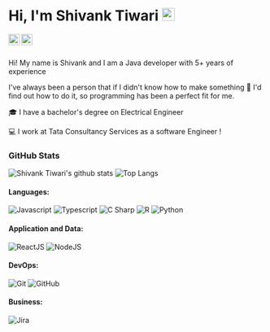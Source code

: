 # Hi, I'm Shivank Tiwari <img src="https://media.giphy.com/media/hvRJCLFzcasrR4ia7z/giphy.gif" width="25px">


[<img align="left" alt="shivanktiwary | LinkedIn" width="22px" src="[./linkedin.svg](https://giphy.com/linkedin)" />][linkedin]
[<img align="left" alt="tiwarishivank35 | Gmail" width="22px" src="./gmail.svg" />][gmail]

<br>
<br>


Hi! My name is Shivank and I am a Java developer with 5+ years of experience


I've always been a person that if I didn't know how to make something      🔎      I'd find out how to do it, so programming has been a perfect fit for me.


🎓      I have a bachelor's degree on Electrical Engineer 


💻      I work at Tata Consultancy Services as a software Engineer !




### GitHub Stats

![Shivank Tiwari's github stats](https://github-readme-stats.vercel.app/api?username=TiwariShivank&show_icons=true&theme=great-gatsby)
![Top Langs](https://github-readme-stats.vercel.app/api/top-langs/?username=Tiwarishivank&theme=great-gatsby&layout=compact)


#### Languages:

![Javascript](https://img.shields.io/badge/-JavaScript-EDD222?style=flat&logo=javascript&logoColor=white)
![Typescript](https://img.shields.io/badge/-TypeScript-3178C6?style=flat&logo=typescript&logoColor=white)
![C Sharp](https://img.shields.io/badge/-C%20Sharp-239120?style=flat&logo=c-sharp&logoColor=white)
![R](https://img.shields.io/badge/-R-276DC3?style=flat&logo=r&logoColor=white)
![Python](https://img.shields.io/badge/-Python-3776AB?style=flat&logo=python&logoColor=white)

#### Application and Data:

![ReactJS](https://img.shields.io/badge/-ReactJS-51CBF2?style=flat&logo=react&logoColor=white)
![NodeJS](http://img.shields.io/badge/-NodeJS-6EBF20?style=flat&logo=node.js&logoColor=white)


#### DevOps:

![Git](https://img.shields.io/badge/-Git-F05032?style=flat&logo=git&logoColor=white)
![GitHub](https://img.shields.io/badge/-Github-181717?style=flat&logo=github&logoColor=white)

#### Business:

![Jira](https://img.shields.io/badge/-Jira-0052CC?style=flat&logo=jira&logoColor=white)


[linkedin]: https://www.linkedin.com/in/shivanktiwary/
[gmail]: mailto:tiwarishivank35@gmail.com

